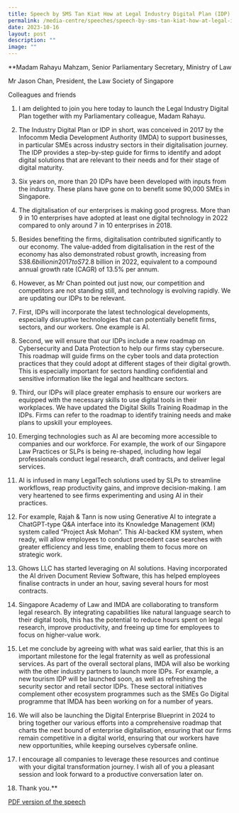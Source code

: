 ```yaml
---
title: Speech by SMS Tan Kiat How at Legal Industry Digital Plan (IDP) Launch Event
permalink: /media-centre/speeches/speech-by-sms-tan-kiat-how-at-legal-industry-digital-plan-idp-launch-event/
date: 2023-10-16
layout: post
description: ""
image: ""
---
```

**Madam Rahayu Mahzam, Senior Parliamentary Secretary, Ministry of Law

Mr Jason Chan, President, the Law Society of Singapore

Colleagues and friends

1.  I am delighted to join you here today to launch the Legal Industry Digital Plan together with my Parliamentary colleague, Madam Rahayu. 
    

  

2.  The Industry Digital Plan or IDP in short, was conceived in 2017 by the Infocomm Media Development Authority (IMDA) to support businesses, in particular SMEs across industry sectors in their digitalisation journey. The IDP provides a step-by-step guide for firms to identify and adopt digital solutions that are relevant to their needs and for their stage of digital maturity. 
    

  

3.  Six years on, more than 20 IDPs have been developed with inputs from the industry. These plans have gone on to benefit some 90,000 SMEs in Singapore. 
    

  

4.  The digitalisation of our enterprises is making good progress. More than 9 in 10 enterprises have adopted at least one digital technology in 2022 compared to only around 7 in 10 enterprises in 2018. 
    

  

5.  Besides benefiting the firms, digitalisation contributed significantly to our economy. The value-added from digitalisation in the rest of the economy has also demonstrated robust growth, increasing from S$38.6 billion in 2017 to S$72.8 billion in 2022, equivalent to a compound annual growth rate (CAGR) of 13.5% per annum.
    

  

6.  However, as Mr Chan pointed out just now, our competition and competitors are not standing still, and technology is evolving rapidly. We are updating our IDPs to be relevant. 
    

  

7.  First, IDPs will incorporate the latest technological developments, especially disruptive technologies that can potentially benefit firms, sectors, and our workers. One example is AI.
    

  

8.  Second, we will ensure that our IDPs include a new roadmap on Cybersecurity and Data Protection to help our firms stay cybersecure. This roadmap will guide firms on the cyber tools and data protection practices that they could adopt at different stages of their digital growth. This is especially important for sectors handling confidential and sensitive information like the legal and healthcare sectors. 
    

  

9.  Third, our IDPs will place greater emphasis to ensure our workers are equipped with the necessary skills to use digital tools in their workplaces. We have updated the Digital Skills Training Roadmap in the IDPs. Firms can refer to the roadmap to identify training needs and make plans to upskill your employees.
    

  

10.  Emerging technologies such as AI are becoming more accessible to companies and our workforce. For example, the work of our Singapore Law Practices or SLPs is being re-shaped, including how legal professionals conduct legal research, draft contracts, and deliver legal services. 
    

  

11.  AI is infused in many LegalTech solutions used by SLPs to streamline workflows, reap productivity gains, and improve decision-making. I am very heartened to see firms experimenting and using AI in their practices.
    

  

12.  For example, Rajah & Tann is now using Generative AI to integrate a ChatGPT-type Q&A interface into its Knowledge Management (KM) system called “Project Ask Mohan”. This AI-backed KM system, when ready, will allow employees to conduct precedent case searches with greater efficiency and less time, enabling them to focus more on strategic work.
    

  

13.  Ghows LLC has started leveraging on AI solutions. Having incorporated the AI driven Document Review Software, this has helped employees finalise contracts in under an hour, saving several hours for most contracts.
    

  

14.  Singapore Academy of Law and IMDA are collaborating to transform legal research. By integrating capabilities like natural language search to their digital tools, this has the potential to reduce hours spent on legal research, improve productivity, and freeing up time for employees to focus on higher-value work.
    

  

15.  Let me conclude by agreeing with what was said earlier, that this is an important milestone for the legal fraternity as well as professional services. As part of the overall sectoral plans, IMDA will also be working with the other industry partners to launch more IDPs. For example, a new tourism IDP will be launched soon, as well as refreshing the security sector and retail sector IDPs. These sectoral initiatives complement other ecosystem programmes such as the SMEs Go Digital programme that IMDA has been working on for a number of years. 
    

  

16.  We will also be launching the Digital Enterprise Blueprint in 2024 to bring together our various efforts into a comprehensive roadmap that charts the next bound of enterprise digitalisation, ensuring that our firms remain competitive in a digital world, ensuring that our workers have new opportunities, while keeping ourselves cybersafe online. 
    

  

17.  I encourage all companies to leverage these resources and continue with your digital transformation journey. I wish all of you a pleasant session and look forward to a productive conversation later on.
    

18.  Thank you.**

[PDF version of the speech ](/files/pdf%20version%20of%20the%20speech.pdf)